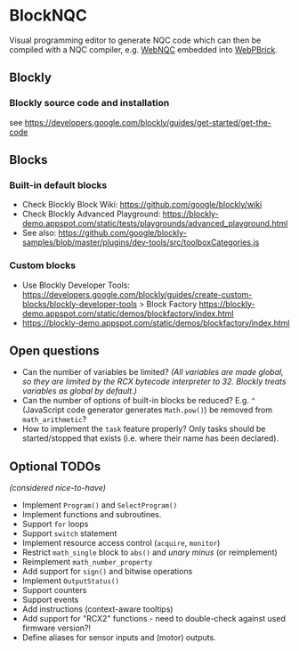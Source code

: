 # BlockNQC

Visual programming editor to generate NQC code which can then be compiled with a NQC compiler, e.g. [WebNQC](https://github.com/maehw/WebNQC) embedded into [WebPBrick](https://github.com/maehw/WebPBrick/).


## Blockly

### Blockly source code and installation

see https://developers.google.com/blockly/guides/get-started/get-the-code


## Blocks

### Built-in default blocks

* Check Blockly Block Wiki: https://github.com/google/blockly/wiki
* Check Blockly Advanced Playground: https://blockly-demo.appspot.com/static/tests/playgrounds/advanced_playground.html
* See also: https://github.com/google/blockly-samples/blob/master/plugins/dev-tools/src/toolboxCategories.js

### Custom blocks

* Use Blockly Developer Tools: https://developers.google.com/blockly/guides/create-custom-blocks/blockly-developer-tools > Block Factory https://blockly-demo.appspot.com/static/demos/blockfactory/index.html
* https://blockly-demo.appspot.com/static/demos/blockfactory/index.html

## Open questions

* Can the number of variables be limited? _(All variables are made global, so they are limited by the RCX bytecode interpreter to 32. Blockly treats variables as global by default.)_
* Can the number of options of built-in blocks be reduced? E.g. `^` (JavaScript code generator generates `Math.pow()`) be removed from `math_arithmetic`?
* How to implement the `task` feature properly? Only tasks should be started/stopped that exists (i.e. where their name has been declared).

## Optional TODOs

_(considered nice-to-have)_

* Implement `Program()` and `SelectProgram()`
* Implement functions and subroutines.
* Support `for` loops
* Support `switch` statement
* Implement resource access control (`acquire`, `monitor`)
* Restrict `math_single` block to `abs()` and _unary minus_ (or reimplement)
* Reimplement `math_number_property`
* Add support for `sign()` and bitwise operations
* Implement `OutputStatus()`
* Support counters
* Support events
* Add instructions (context-aware tooltips)
* Add support for "RCX2" functions - need to double-check against used firmware version?!
* Define aliases for sensor inputs and (motor) outputs.

